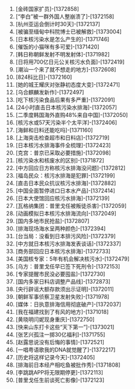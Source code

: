
1. [金砖国家扩员]-[1372858]
1. [“李白”被一群外国人整崩溃了]-[1372158]
1. [杭州亚运会倒计时30天]-[1372137]
1. [被骗至缅甸中科院博士已被解救]-[1373004]
1. [日本核污染水是怎么产生的]-[1371746]
1. [催饭的小猫咪有多可爱]-[1371420]
1. [韩日称朝鲜发射不明发射体]-[1371982]
1. [日将用700亿日元公关核污水负面]-[1372419]
1. [潮汕一个来了就不想走的地方]-[1372608]
1. [824科比日]-[1372160]
1. [她的城王耀庆对张静初态度大变]-[1372471]
1. [乌合麒麟发新作]-[1372497]
1. [吃下核污染食品后果有多严重]-[1372091]
1. [24小时直击日本核污染水排海]-[1372057]
1. [二季度韩国海外直购48%来自中国]-[1372050]
1. [核污水或57天污染半个太平洋]-[1372406]
1. [海鲜和日料还能吃吗]-[1371160]
1. [上海突击检查超市和日料店]-[1372719]
1. [日本核污水排海事件全梳理]-[1372423]
1. [克宫：普京已采取必要措施]-[1372098]
1. [核污染水和核废水的区别]-[1371872]
1. [中方回应日方称核污水排海没问题]-[1372812]
1. [福岛民众：核污水排海是犯罪]-[1372199]
1. [直击日本民众抗议核污水排海]-[1372882]
1. [中国全面暂停进口日本水产品]-[1372414]
1. [日本大使馆回应核污水排海]-[1372139]
1. [瓦格纳集团：普里戈任被叛徒杀害]-[1372059]
1. [动画模拟日本核污水排海流向]-[1372049]
1. [国内多地市民抢盐]-[1372807]
1. [排海现场海水呈两种颜色]-[1372394]
1. [台当局：没看到日本排污风险]-[1372379]
1. [中方就日本核污水排海发表谈话]-[1372337]
1. [商务部回应日本核污水排海]-[1372733]
1. [美国核专家：5年有机会解决核污水]-[1372479]
1. [乌方：普里戈任早已签下死刑令]-[1372153]
1. [专家提醒市民没必要囤盐]-[1372730]
1. [国内多家日料店调整产品线]-[1372873]
1. [央行辟谣大额存款须出示证明]-[1372011]
1. [朝鲜军事侦察卫星发射失败]-[1371978]
1. [媒体：日执意排海信用彻底破产]-[1372037]
1. [我在福建找到了有风的地方]-[1371018]
1. [黄晓明闫妮现身重庆]-[1372750]
1. [快来山东打卡这些“天下第一”]-[1373021]
1. [张艺兴孤注一掷30亿福利]-[1371755]
1. [赵露思说没有后悔的事情]-[1372521]
1. [一唱粤语歌我的DNA就觉醒了]-[1372217]
1. [历史将这样记录今天]-[1372405]
1. [排海前日本经产相吃鱼被批作秀]-[1371808]
1. [李跳跳APP将无限期停更]-[1372113]
1. [普里戈任生前谈死亡影像]-[1372123]